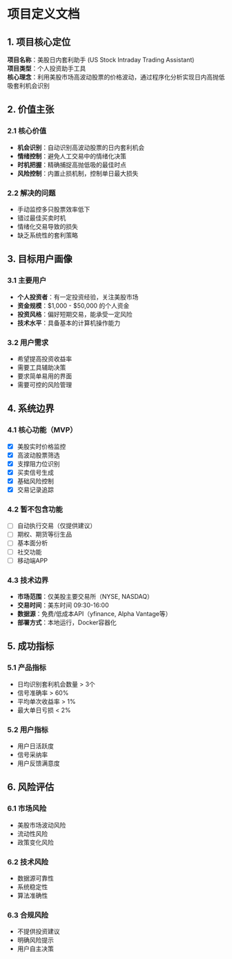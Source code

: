 # 项目定义文档

## 1. 项目核心定位

**项目名称**：美股日内套利助手 (US Stock Intraday Trading Assistant)  
**项目类型**：个人投资助手工具  
**核心理念**：利用美股市场高波动股票的价格波动，通过程序化分析实现日内高抛低吸套利机会识别

## 2. 价值主张

### 2.1 核心价值
- **机会识别**：自动识别高波动股票的日内套利机会
- **情绪控制**：避免人工交易中的情绪化决策
- **时机把握**：精确捕捉高抛低吸的最佳时点
- **风险控制**：内置止损机制，控制单日最大损失

### 2.2 解决的问题
- 手动监控多只股票效率低下
- 错过最佳买卖时机
- 情绪化交易导致的损失
- 缺乏系统性的套利策略

## 3. 目标用户画像

### 3.1 主要用户
- **个人投资者**：有一定投资经验，关注美股市场
- **资金规模**：$1,000 - $50,000 的个人资金
- **投资风格**：偏好短期交易，能承受一定风险
- **技术水平**：具备基本的计算机操作能力

### 3.2 用户需求
- 希望提高投资收益率
- 需要工具辅助决策
- 要求简单易用的界面
- 需要可控的风险管理

## 4. 系统边界

### 4.1 核心功能（MVP）
- [x] 美股实时价格监控
- [x] 高波动股票筛选
- [x] 支撑阻力位识别
- [x] 买卖信号生成
- [x] 基础风险控制
- [x] 交易记录追踪

### 4.2 暂不包含功能
- [ ] 自动执行交易（仅提供建议）
- [ ] 期权、期货等衍生品
- [ ] 基本面分析
- [ ] 社交功能
- [ ] 移动端APP

### 4.3 技术边界
- **市场范围**：仅美股主要交易所（NYSE, NASDAQ）
- **交易时间**：美东时间 09:30-16:00
- **数据源**：免费/低成本API（yfinance, Alpha Vantage等）
- **部署方式**：本地运行，Docker容器化

## 5. 成功指标

### 5.1 产品指标
- 日均识别套利机会数量 > 3个
- 信号准确率 > 60%
- 平均单次收益率 > 1%
- 最大单日亏损 < 2%

### 5.2 用户指标
- 用户日活跃度
- 信号采纳率
- 用户反馈满意度

## 6. 风险评估

### 6.1 市场风险
- 美股市场波动风险
- 流动性风险
- 政策变化风险

### 6.2 技术风险
- 数据源可靠性
- 系统稳定性
- 算法准确性

### 6.3 合规风险
- 不提供投资建议
- 明确风险提示
- 用户自主决策 